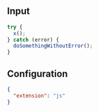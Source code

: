 
## Input
```javascript input
try {
  x();
} catch (error) {
  doSomethingWithoutError();
}
```

## Configuration
```json configuration
{
  "extension": "js"
}
```
